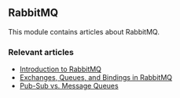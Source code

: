 ## RabbitMQ

This module contains articles about RabbitMQ.

### Relevant articles
- [Introduction to RabbitMQ](https://www.baeldung.com/rabbitmq)
- [Exchanges, Queues, and Bindings in RabbitMQ](https://www.baeldung.com/java-rabbitmq-exchanges-queues-bindings)
- [Pub-Sub vs. Message Queues](https://www.baeldung.com/pub-sub-vs-message-queues)

